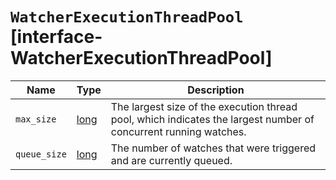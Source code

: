 # `WatcherExecutionThreadPool` [interface-WatcherExecutionThreadPool]

| Name | Type | Description |
| - | - | - |
| `max_size` | [long](./long.md) | The largest size of the execution thread pool, which indicates the largest number of concurrent running watches. |
| `queue_size` | [long](./long.md) | The number of watches that were triggered and are currently queued. |
